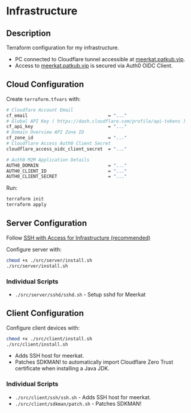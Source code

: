 # Infrastructure

## Description

Terraform configuration for my infrastructure.

- PC connected to Cloudflare tunnel accessible at [meerkat.patkub.vip](https://meerkat.patkub.vip/).
- Access to [meerkat.patkub.vip](https://meerkat.patkub.vip/) is secured via Auth0 OIDC Client.

## Cloud Configuration

Create `terraform.tfvars` with:

```bash
# Cloudfare Account Email
cf_email                              = "..."
# Global API Key ( https://dash.cloudflare.com/profile/api-tokens )
cf_api_key                            = "..."
# Domain Overview API Zone ID
cf_zone_id                            = "..."
# Cloudflare Access Auth0 Client Secret
cloudflare_access_oidc_client_secret  = "..."

# Auth0 M2M Application Details
AUTH0_DOMAIN                          = "..."
AUTH0_CLIENT_ID                       = "..."
AUTH0_CLIENT_SECRET                   = "..."
```

Run:

```bash
terraform init
terraform apply
```

## Server Configuration

Follow [SSH with Access for Infrastructure (recommended)](https://developers.cloudflare.com/cloudflare-one/networks/connectors/cloudflare-tunnel/use-cases/ssh/ssh-infrastructure-access/)

Configure server with:

```bash
chmod +x ./src/server/install.sh
./src/server/install.sh
```

### Individual Scripts
- `./src/server/sshd/sshd.sh` - Setup sshd for Meerkat


## Client Configuration

Configure client devices with:

```bash
chmod +x ./src/client/install.sh
./src/client/install.sh
```

- Adds SSH host for meerkat.
- Patches SDKMAN! to automatically import Cloudflare Zero Trust certificate when installing a Java JDK.

### Individual Scripts
- `./src/client/ssh/ssh.sh` - Adds SSH host for meerkat.
- `./src/client/sdkman/patch.sh` - Patches SDKMAN!
